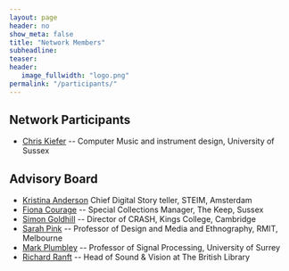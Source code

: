```yaml
---
layout: page
header: no
show_meta: false
title: "Network Members"
subheadline: 
teaser: 
header:
   image_fullwidth: "logo.png"
permalink: "/participants/"
---
```

## Network Participants

+ [Chris Kiefer](http://www.sussex.ac.uk/profiles/208667) -- Computer Music and instrument design, University of Sussex



## Advisory Board

+ [Kristina Anderson](http://tinything.com/?p=57) Chief Digital Story teller, STEIM, Amsterdam
+ [Fiona Courage](http://www.sussex.ac.uk/profiles/9183) --  Special Collections Manager, The Keep, Sussex               
+ [Simon Goldhill](http://www.classics.cam.ac.uk/directory/simon-goldhill) -- Director of CRASH, Kings College, Cambridge
+ [Sarah Pink](http://www1.rmit.edu.au/browse%3BID=vcnfenbj05lv) -- Professor of Design and Media and Ethnography, RMIT, Melbourne
+ [Mark Plumbley](http://www.surrey.ac.uk/cvssp/people/mark_plumbley/) -- Professor of Signal Processing, University of Surrey
+ [Richard Ranft](https://uk.linkedin.com/in/richardranft) -- Head of Sound & Vision at The British Library
          

    

